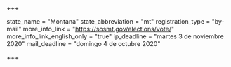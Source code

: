 +++

state_name = "Montana"
state_abbreviation = "mt"
registration_type = "by-mail"
more_info_link = "https://sosmt.gov/elections/vote/"
more_info_link_english_only = "true"
ip_deadline = "martes 3 de noviembre 2020"
mail_deadline = "domingo 4 de octubre 2020"

+++